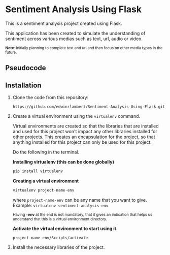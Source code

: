 # Sentiment Analysis Using Flask

This is a sentiment analysis project created using Flask.

This application has been created to simulate the understanding of sentiment across various medias such as text, url, audio or video.

<small>**Note**: Initially planning to complete text and url and then focus on other media types in the future.</small>

## Pseudocode

## Installation

1. Clone the code from this repository:

   ```
   https://github.com/edwinrlambert/Sentiment-Analysis-Using-Flask.git
   ```

2. Create a virtual environment using the `virtualenv` command.

   Virtual environments are created so that the libraries that are installed and used for this project won't impact any other libraries installed for other projects. This creates an encapsulation for the project, so that anything installed for this project can only be used for this project.

   Do the following in the terminal.

   **Installing virtualenv (this can be done globally)**

   ```py
   pip install virtualenv
   ```

   **Creating a virtual environment**

   ```py
   virtualenv project-name-env
   ```

   where `project-name-env` can be any name that you want to give. Example: `virtualenv sentiment-analysis-env`

   <small>Having **-env** at the end is not mandatory, that it gives an indication that helps us understand that this is a virtual environment directory.</small>

   **Activate the virtual environment to start using it.**

   ```
   project-name-env/Scripts/activate
   ```

3. Install the necessary libraries of the project.
